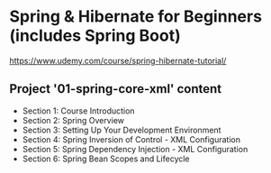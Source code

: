# Spring & Hibernate for Beginners (includes Spring Boot)

https://www.udemy.com/course/spring-hibernate-tutorial/

## Project '**01-spring-core-xml**' content
* Section 1: Course Introduction
* Section 2: Spring Overview
* Section 3: Setting Up Your Development Environment
* Section 4: Spring Inversion of Control - XML Configuration
* Section 5: Spring Dependency Injection - XML Configuration
* Section 6: Spring Bean Scopes and Lifecycle
